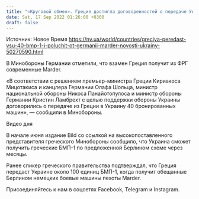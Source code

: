 ```yaml
---
title: "«Круговой обмен». Греция достигла договоренностей о передаче Украине 40 советских БМП-1"
date: Sat, 17 Sep 2022 01:26:00 +0300
draft: false
---
```

Источник: Новое Время https://nv.ua/world/countries/greciya-peredast-vsu-40-bmp-1-i-poluchit-ot-germanii-marder-novosti-ukrainy-50270590.html


 В Минобороны Германии отметили, что взамен Греция получит из ФРГ современные Marder.

«В соответствии с решением премьер-министра Греции Кириакоса Мицотакиса и канцлера Германии Олафа Шольца, министр национальной обороны Никоса Панайотопулоса и министр обороны Германии Кристин Ламбрехт с целью поддержки обороны Украины договорились о передаче из Греции в Украину 40 бронированных машин», — сообщили в Минобороны.

 Видео дня   

В начале июня издание Bild со ссылкой на высокопоставленного представителя греческого Минобороны сообщило, что Украина сможет получить греческие БМП-1 по предложенной Берлином схеме через месяцы.

Ранее спикер греческого правительства подтверждал, что Греция передаст Украине около 100 единиц БМП-1, когда получит обещанные Берлином немецких боевые машины пехоты Marder.

Присоединяйтесь к нам в соцсетях Facebook, Telegram и Instagram.
